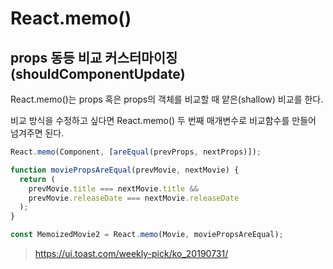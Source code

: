 # React.memo()

## props 동등 비교 커스터마이징 (shouldComponentUpdate)

React.memo()는 props 혹은 props의 객체를 비교할 때 얕은(shallow) 비교를 한다.

비교 방식을 수정하고 싶다면 React.memo() 두 번째 매개변수로 비교함수를 만들어 넘겨주면 된다.

```javascript
React.memo(Component, [areEqual(prevProps, nextProps)]);
```

```javascript
function moviePropsAreEqual(prevMovie, nextMovie) {
  return (
    prevMovie.title === nextMovie.title &&
    prevMovie.releaseDate === nextMovie.releaseDate
  );
}

const MemoizedMovie2 = React.memo(Movie, moviePropsAreEqual);
```

> https://ui.toast.com/weekly-pick/ko_20190731/
